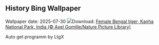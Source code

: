## History Bing Wallpaper
Wallpaper date: 2025-07-30
![](https://www.bing.com/th?id=OHR.TigerDay_EN-CA3989953116_UHD.jpg&w=1000)Download: [Female Bengal tiger, Kanha National Park, India (© Axel Gomille/Nature Picture Library)](https://www.bing.com/th?id=OHR.TigerDay_EN-CA3989953116_UHD.jpg)

Auto get programm by LtgX
